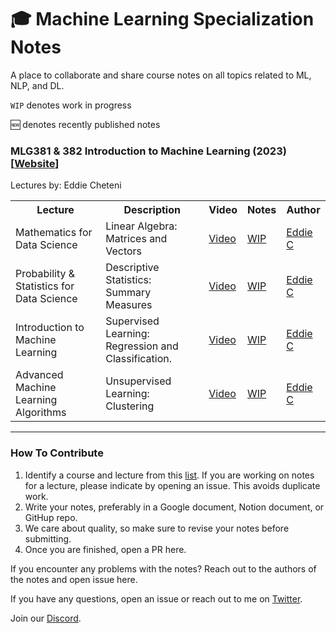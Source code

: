 # 🎓 Machine Learning Specialization Notes

A place to collaborate and share course notes on all topics related to ML, NLP,  and DL.

`WIP` denotes work in progress

:new: denotes recently published notes

### MLG381 & 382 Introduction to Machine Learning (2023) [[Website](http://introtomachinelearning.com/)]
Lectures by: Eddie Cheteni

<table class="tg">
  <tr>
    <th class="tg-yw4l"><b>Lecture</b></th>
    <th class="tg-yw4l"><b>Description</b></th>
    <th class="tg-yw4l"><b>Video</b></th>
    <th class="tg-yw4l"><b>Notes</b></th>
    <th class="tg-yw4l"><b>Author</b></th>
  </tr>
  <tr>
    <td class="tg-yw4l">Mathematics for Data Science</td>
    <td class="tg-yw4l">Linear Algebra: Matrices and Vectors</td>
    <td class="tg-yw4l"><a href="https://youtu.be/7sB052Pz0sQ">Video<a></td>
    <td class="tg-yw4l"><a href="https://dair-ai.notion.site/Lecture-1-Intro-to-DL-d4929997a7a34a33a163cf40ba00360b">WIP</a></td>
    <td class="tg-yw4l"><a href="https://twitter.com/omarsar0">Eddie C<a></td>
  </tr>
    <tr>
    <td class="tg-yw4l">Probability & Statistics for Data Science</td>
    <td class="tg-yw4l">Descriptive Statistics: Summary Measures</td>
    <td class="tg-yw4l"><a href="https://youtu.be/7sB052Pz0sQ">Video<a></td>
    <td class="tg-yw4l"><a href="https://dair-ai.notion.site/Lecture-1-Intro-to-DL-d4929997a7a34a33a163cf40ba00360b">WIP</a></td>
    <td class="tg-yw4l"><a href="https://twitter.com/omarsar0">Eddie C<a></td>
  </tr>
  <tr>
    <td class="tg-yw4l">Introduction to Machine Learning</td>
    <td class="tg-yw4l">Supervised Learning: Regression and Classification.</td>
    <td class="tg-yw4l"><a href="https://youtu.be/QvkQ1B3FBqA">Video<a></td>
    <td class="tg-yw4l"><a href="https://dair-ai.notion.site/Lecture-2-Recurrent-Neural-Networks-and-Transformers-71fb3ba2a24f4b6c8cc77281fc19cfab">WIP</a></td>
    <td class="tg-yw4l"><a href="https://twitter.com/omarsar0">Eddie C<a></td>
  </tr>
  <tr>
    <td class="tg-yw4l">Advanced Machine Learning Algorithms</td>
    <td class="tg-yw4l">Unsupervised Learning: Clustering</td>
    <td class="tg-yw4l"><a href="https://youtu.be/uapdILWYTzE">Video<a></td>
    <td class="tg-yw4l"><a href="https://dair-ai.notion.site/Lecture-3-Deep-Computer-Vision-e43a17b50f7e4b5f8393c070b22340a3">WIP</a></td>
    <td class="tg-yw4l"><a href="https://twitter.com/omarsar0">Eddie C<a></td>
  </tr>
</table>
      
---
### How To Contribute

1) Identify a course and lecture from this [list](https://github.com/dair-ai/ML-YouTube-Courses). If you are working on notes for a lecture, please indicate by opening an issue. This avoids duplicate work. 
2) Write your notes, preferably in a Google document, Notion document, or GitHup repo.
3) We care about quality, so make sure to revise your notes before submitting.
4) Once you are finished, open a PR here.

If you encounter any problems with the notes? Reach out to the authors of the notes and open issue here.

If you have any questions, open an issue or reach out to me on [Twitter](https://twitter.com/omarsar0).

Join our [Discord](https://discord.gg/FzNtjEK9dg). 
